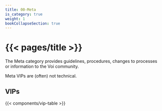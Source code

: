 ```yaml
---
title: 00-Meta
is_category: true
weight: 1
bookCollapseSection: true
---
```


# {{< pages/title >}}

The Meta category provides guidelines, procedures, changes to processes or information to the Voi community.

Meta VIPs are (often) not technical.

## VIPs

{{< components/vip-table >}}
